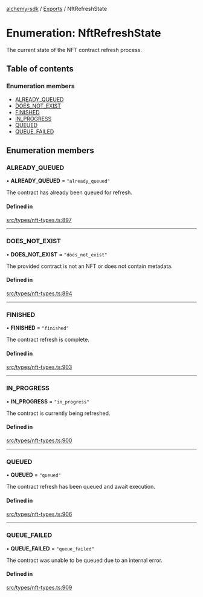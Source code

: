 [alchemy-sdk](../README.md) / [Exports](../modules.md) / NftRefreshState

# Enumeration: NftRefreshState

The current state of the NFT contract refresh process.

## Table of contents

### Enumeration members

- [ALREADY\_QUEUED](NftRefreshState.md#already_queued)
- [DOES\_NOT\_EXIST](NftRefreshState.md#does_not_exist)
- [FINISHED](NftRefreshState.md#finished)
- [IN\_PROGRESS](NftRefreshState.md#in_progress)
- [QUEUED](NftRefreshState.md#queued)
- [QUEUE\_FAILED](NftRefreshState.md#queue_failed)

## Enumeration members

### ALREADY\_QUEUED

• **ALREADY\_QUEUED** = `"already_queued"`

The contract has already been queued for refresh.

#### Defined in

[src/types/nft-types.ts:897](https://github.com/alchemyplatform/alchemy-sdk-js/blob/1ee40cb2/src/types/nft-types.ts#L897)

___

### DOES\_NOT\_EXIST

• **DOES\_NOT\_EXIST** = `"does_not_exist"`

The provided contract is not an NFT or does not contain metadata.

#### Defined in

[src/types/nft-types.ts:894](https://github.com/alchemyplatform/alchemy-sdk-js/blob/1ee40cb2/src/types/nft-types.ts#L894)

___

### FINISHED

• **FINISHED** = `"finished"`

The contract refresh is complete.

#### Defined in

[src/types/nft-types.ts:903](https://github.com/alchemyplatform/alchemy-sdk-js/blob/1ee40cb2/src/types/nft-types.ts#L903)

___

### IN\_PROGRESS

• **IN\_PROGRESS** = `"in_progress"`

The contract is currently being refreshed.

#### Defined in

[src/types/nft-types.ts:900](https://github.com/alchemyplatform/alchemy-sdk-js/blob/1ee40cb2/src/types/nft-types.ts#L900)

___

### QUEUED

• **QUEUED** = `"queued"`

The contract refresh has been queued and await execution.

#### Defined in

[src/types/nft-types.ts:906](https://github.com/alchemyplatform/alchemy-sdk-js/blob/1ee40cb2/src/types/nft-types.ts#L906)

___

### QUEUE\_FAILED

• **QUEUE\_FAILED** = `"queue_failed"`

The contract was unable to be queued due to an internal error.

#### Defined in

[src/types/nft-types.ts:909](https://github.com/alchemyplatform/alchemy-sdk-js/blob/1ee40cb2/src/types/nft-types.ts#L909)
